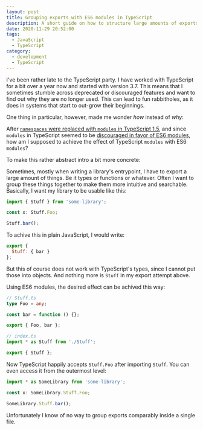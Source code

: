 ```yaml
---
layout: post
title: Grouping exports with ES6 modules in TypeScript
description: A short guide on how to structure large amounts of exports in a TypeScript entrypoint using ES6 modules.
date: 2020-11-29 20:52:00
tags:
  - JavaScript
  - TypeScript
category:
  - development
  - TypeScript
---
```

I've been rather late to the TypeScript party. I have worked with TypeScript for a bit over a year now and started with version 3.7. This means that I sometimes stumble across deprecated or discouraged features and want to find out why they are no longer used. This can lead to fun rabbitholes, as it does in systems that start to out-grow their beginnings.

One thing in particular, however, made me wonder *how* instead of *why*:

After [`namespaces` were replaced with `modules` in TypeScript 1.5](https://www.typescriptlang.org/docs/handbook/namespaces.html), and since `modules` in TypeScript seemed to be [discouraged in favor of ES6 modules](https://github.com/typescript-eslint/typescript-eslint/blob/master/packages/eslint-plugin/docs/rules/no-namespace.md), how am I supposed to achieve the effect of TypeScript `modules` with ES6 `modules`?

To make this rather abstract intro a bit more concrete:

Sometimes, mostly when writing a library's entrypoint, I have to export a large amount of things. Be it types or functions or whatever. Often I want to group these things together to make them more intuitive and searchable. Basically, I want my library to be usable like this:

```typescript
import { Stuff } from 'some-library';

const x: Stuff.Foo;

Stuff.bar();
```

To achive this in plain JavaScript, I would write:

```javascript
export {
  Stuff: { bar }
};
```

But this of course does not work with TypeScript's types, since I cannot put those into objects. And nothing more is `Stuff` in my export attempt above.

Using ES6 modules, the desired effect can be achived this way:

```typescript
// Stuff.ts
type Foo = any;

const bar = function () {};

export { Foo, bar };
```

```typescript
// index.ts
import * as Stuff from './Stuff';

export { Stuff };
```

Now TypeScript happily accepts `Stuff.Foo` after importing `Stuff`. You can even access it from the outermost level:

```typescript
import * as SomeLibrary from 'some-library';

const x: SomeLibrary.Stuff.Foo;

SomeLibrary.Stuff.bar();
```

Unfortunately I know of no way to group exports comparably inside a single file.
